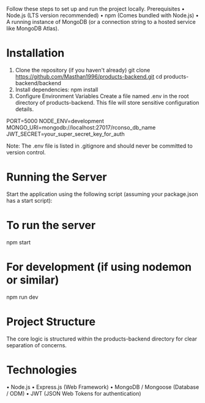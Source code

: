 Follow these steps to set up and run the project locally.
Prerequisites
• Node.js (LTS version recommended)
• npm (Comes bundled with Node.js)
• A running instance of MongoDB (or a connection string to a hosted service like MongoDB Atlas).
# Installation

1. Clone the repository (if you haven't already)
git clone https://github.com/Masthan1996/products-backend.git
cd products-backend/backend
2. Install dependencies:
npm install
3. Configure Environment Variables
Create a file named .env in the root directory of products-backend. This file will store sensitive configuration details.

PORT=5000
NODE_ENV=development
MONGO_URI=mongodb://localhost:27017/rconso_db_name
JWT_SECRET=your_super_secret_key_for_auth

Note: The .env file is listed in .gitignore and should never be committed to version control.

# Running the Server
Start the application using the following script (assuming your package.json has a start script):
# To run the server
npm start

# For development (if using nodemon or similar)
npm run dev

# Project Structure
The core logic is structured within the products-backend directory for clear separation of concerns.

# Technologies
• Node.js
• Express.js (Web Framework)
• MongoDB / Mongoose (Database / ODM)
• JWT (JSON Web Tokens for authentication)


